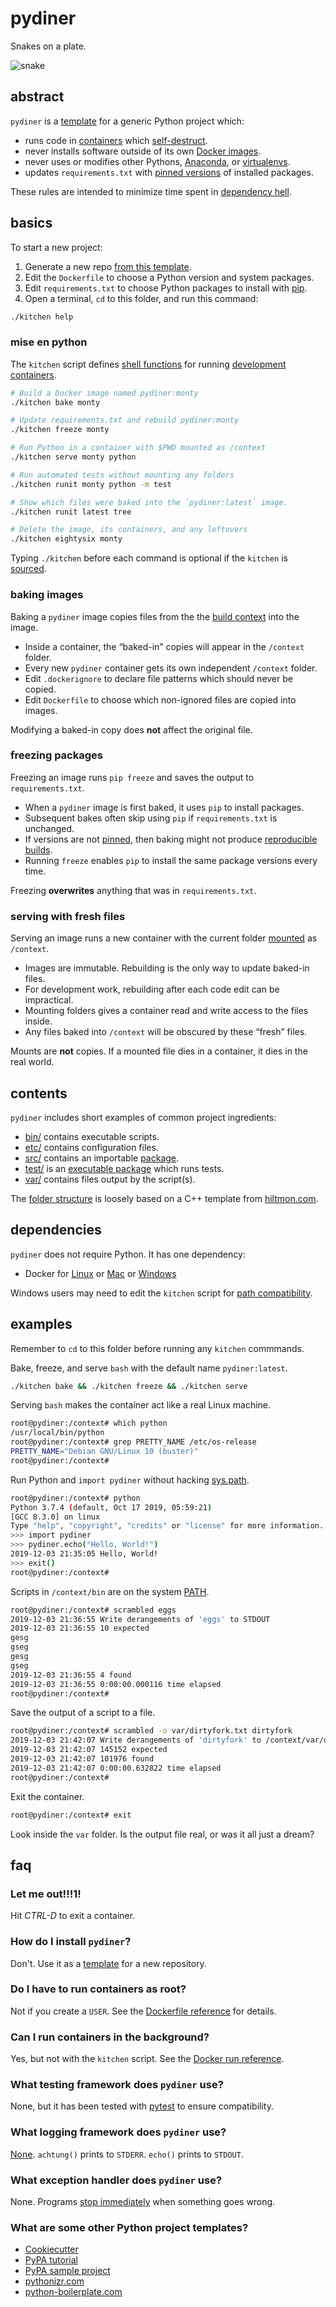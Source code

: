 # pydiner

Snakes on a plate.

<img alt="snake" src="pydiner.png">

## abstract

`pydiner` is a [template] for a generic Python project which:

- runs code in [containers] which [self-destruct].
- never installs software outside of its own [Docker images].
- never uses or modifies other Pythons, [Anaconda], or [virtualenvs].
- updates `requirements.txt` with [pinned versions] of installed packages.

These rules are intended to minimize time spent in [dependency hell].

[template]:https://help.github.com/en/articles/creating-a-repository-from-a-template
[containers]:https://en.wikipedia.org/wiki/OS-level_virtualisation
[self-destruct]:https://docs.docker.com/engine/reference/run/#clean-up---rm
[Docker images]:https://docs.docker.com/engine/docker-overview/
[Anaconda]:https://www.anaconda.com/
[virtualenvs]:https://virtualenv.pypa.io/en/latest/
[pinned versions]:https://pip.pypa.io/en/stable/user_guide/#pinned-version-numbers
[dependency hell]:https://en.wikipedia.org/wiki/Dependency_hell

## basics

To start a new project:

1. Generate a new repo [from this template].
2. Edit the `Dockerfile` to choose a Python version and system packages.
3. Edit `requirements.txt` to choose Python packages to install with [pip].
4. Open a terminal, `cd` to this folder, and run this command:
```sh
./kitchen help
```

[from this template]:https://help.github.com/en/articles/creating-a-repository-from-a-template
[pip]:https://pip.pypa.io/en/stable/

### mise en python

The `kitchen` script defines [shell functions] for running [development containers].
```sh
# Build a Docker image named pydiner:monty
./kitchen bake monty

# Update requirements.txt and rebuild pydiner:monty
./kitchen freeze monty

# Run Python in a container with $PWD mounted as /context
./kitchen serve monty python

# Run automated tests without mounting any folders
./kitchen runit monty python -m test

# Show which files were baked into the `pydiner:latest` image.
./kitchen runit latest tree

# Delete the image, its containers, and any leftovers
./kitchen eightysix monty
```
Typing `./kitchen` before each command is optional if the `kitchen` is [sourced].

[shell functions]:https://www.gnu.org/software/bash/manual/html_node/Shell-Functions.html
[development containers]:https://docs.docker.com/develop/
[sourced]:https://en.wikipedia.org/wiki/Source_(command)

### baking images

Baking a `pydiner` image copies files from the the [build context] into the image.

- Inside a container, the <q>baked-in</q> copies will appear in the `/context` folder.
- Every new `pydiner` container gets its own independent `/context` folder.
- Edit `.dockerignore` to declare file patterns which should never be copied.
- Edit `Dockerfile` to choose which non-ignored files are copied into images.

Modifying a baked-in copy does **not** affect the original file.

[build context]:https://docs.docker.com/engine/reference/commandline/build/

### freezing packages

Freezing an image runs `pip freeze` and saves the output to `requirements.txt`.

- When a `pydiner` image is first baked, it uses `pip` to install packages.
- Subsequent bakes often skip using `pip` if `requirements.txt` is unchanged.
- If versions are not [pinned], then baking might not produce [reproducible builds].
- Running `freeze` enables `pip` to install the same package versions every time.

Freezing **overwrites** anything that was in `requirements.txt`.

[pinned]:https://pip.pypa.io/en/stable/user_guide/#pinned-version-numbers
[reproducible builds]:https://en.wikipedia.org/wiki/Reproducible_builds

### serving with fresh files

Serving an image runs a new container with the current folder [mounted] as `/context`.

- Images are immutable. Rebuilding is the only way to update baked-in files.
- For development work, rebuilding after each code edit can be impractical.
- Mounting folders gives a container read and write access to the files inside.
- Any files baked into `/context` will be obscured by these <q>fresh</q> files.

Mounts are **not** copies. If a mounted file dies in a container, it dies in the real world.

[mounted]:https://docs.docker.com/storage/bind-mounts/

## contents

`pydiner` includes short examples of common project ingredients:

- [bin/](bin) contains executable scripts.
- [etc/](etc) contains configuration files.
- [src/](src) contains an importable [package].
- [test/](test) is an [executable package] which runs tests.
- [var/](var) contains files output by the script(s).

The [folder structure] is loosely based on a C++ template from [hiltmon.com].

[package]:https://docs.python.org/3/tutorial/modules.html#packages
[executable package]:https://docs.python.org/3/library/__main__.html
[folder structure]:https://en.wikipedia.org/wiki/Directory_structure
[hiltmon.com]:https://hiltmon.com/blog/2013/07/03/a-simple-c-plus-plus-project-structure/

## dependencies

`pydiner` does not require Python. It has one dependency:

- Docker for [Linux] or [Mac] or [Windows]

Windows users may need to edit the `kitchen` script for [path compatibility].

[Linux]: https://docs.docker.com/install/
[Mac]: https://docs.docker.com/docker-for-mac/install/
[Windows]: https://docs.docker.com/docker-for-windows/
[path compatibility]: https://en.wikipedia.org/wiki/Path_(computing)#MS-DOS/Microsoft_Windows_style

## examples

Remember to `cd` to this folder before running any `kitchen` commmands.

Bake, freeze, and serve `bash` with the default name `pydiner:latest`.
```sh
./kitchen bake && ./kitchen freeze && ./kitchen serve
```

Serving `bash` makes the container act like a real Linux machine.
```sh
root@pydiner:/context# which python
/usr/local/bin/python
root@pydiner:/context# grep PRETTY_NAME /etc/os-release
PRETTY_NAME="Debian GNU/Linux 10 (buster)"
root@pydiner:/context#
```

Run Python and `import pydiner` without hacking [sys.path].
```sh
root@pydiner:/context# python
Python 3.7.4 (default, Oct 17 2019, 05:59:21)
[GCC 8.3.0] on linux
Type "help", "copyright", "credits" or "license" for more information.
>>> import pydiner
>>> pydiner.echo("Hello, World!")
2019-12-03 21:35:05 Hello, World!
>>> exit()
root@pydiner:/context#
```

Scripts in `/context/bin` are on the system [PATH].
```sh
root@pydiner:/context# scrambled eggs
2019-12-03 21:36:55 Write derangements of 'eggs' to STDOUT
2019-12-03 21:36:55 10 expected
gesg
gseg
gesg
gseg
2019-12-03 21:36:55 4 found
2019-12-03 21:36:55 0:00:00.000116 time elapsed
root@pydiner:/context#
```

Save the output of a script to a file.
```sh
root@pydiner:/context# scrambled -o var/dirtyfork.txt dirtyfork
2019-12-03 21:42:07 Write derangements of 'dirtyfork' to /context/var/dirtyfork.txt
2019-12-03 21:42:07 145152 expected
2019-12-03 21:42:07 101976 found
2019-12-03 21:42:07 0:00:00.632822 time elapsed
root@pydiner:/context#
```

Exit the container.
```sh
root@pydiner:/context# exit
```

Look inside the `var` folder. Is the output file real, or was it all just a dream?

[sys.path]:https://docs.python.org/3/library/sys.html#sys.path
[PATH]:https://en.wikipedia.org/wiki/PATH_(variable)


## faq

### Let me out!!!1!

Hit *CTRL-D* to exit a container.

### How do I install `pydiner`?

Don't. Use it as a [template] for a new repository.

[template]:https://help.github.com/en/articles/creating-a-repository-from-a-template

### Do I have to run containers as root?

Not if you create a `USER`. See the [Dockerfile reference] for details.

[Dockerfile reference]:https://docs.docker.com/engine/reference/builder/

### Can I run containers in the background?

Yes, but not with the `kitchen` script. See the [Docker run reference].

[Docker run reference]:https://docs.docker.com/engine/reference/run/

### What testing framework does `pydiner` use?

None, but it has been tested with [pytest] to ensure compatibility.

[pytest]:https://docs.pytest.org/en/latest/

### What logging framework does `pydiner` use?

[None]. `achtung()` prints to `STDERR`. `echo()` prints to `STDOUT`.

[None]:https://12factor.net/logs

### What exception handler does `pydiner` use?

None. Programs [stop immediately] when something goes wrong.

[stop immediately]:https://global.toyota/en/company/vision-and-philosophy/production-system/

### What are some other Python project templates?

- [Cookiecutter](https://github.com/cookiecutter/cookiecutter)
- [PyPA tutorial](https://packaging.python.org/tutorials/packaging-projects/)
- [PyPA sample project](https://github.com/pypa/sampleproject)
- [pythonizr.com](https://pythonizr.com/)
- [python-boilerplate.com](https://www.python-boilerplate.com)
